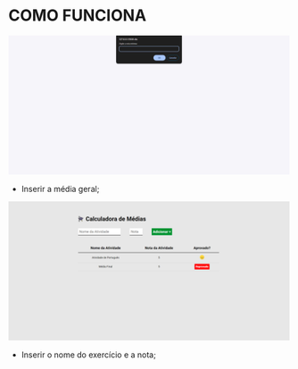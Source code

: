 # COMO FUNCIONA
![Como funciona](images/calculadoramedia.png)

- Inserir a média geral;

![Como funciona2](images/calculadoramedia2.png)

- Inserir o nome do exercício e a nota;
